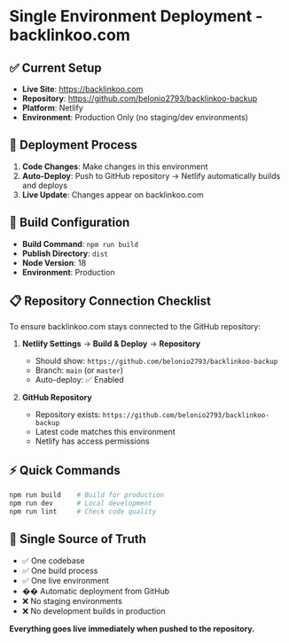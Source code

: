 # Single Environment Deployment - backlinkoo.com

## ✅ Current Setup
- **Live Site**: https://backlinkoo.com
- **Repository**: https://github.com/belonio2793/backlinkoo-backup
- **Platform**: Netlify
- **Environment**: Production Only (no staging/dev environments)

## 🚀 Deployment Process
1. **Code Changes**: Make changes in this environment
2. **Auto-Deploy**: Push to GitHub repository → Netlify automatically builds and deploys
3. **Live Update**: Changes appear on backlinkoo.com

## 🔧 Build Configuration
- **Build Command**: `npm run build`
- **Publish Directory**: `dist`
- **Node Version**: 18
- **Environment**: Production

## 📋 Repository Connection Checklist
To ensure backlinkoo.com stays connected to the GitHub repository:

1. **Netlify Settings** → **Build & Deploy** → **Repository**
   - Should show: `https://github.com/belonio2793/backlinkoo-backup`
   - Branch: `main` (or `master`)
   - Auto-deploy: ✅ Enabled

2. **GitHub Repository**
   - Repository exists: `https://github.com/belonio2793/backlinkoo-backup`
   - Latest code matches this environment
   - Netlify has access permissions

## ⚡ Quick Commands
```bash
npm run build    # Build for production
npm run dev      # Local development
npm run lint     # Check code quality
```

## 🎯 Single Source of Truth
- ✅ One codebase
- ✅ One build process  
- ✅ One live environment
- �� Automatic deployment from GitHub
- ❌ No staging environments
- ❌ No development builds in production

**Everything goes live immediately when pushed to the repository.**
